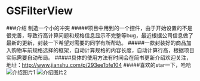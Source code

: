 # GSFilterView
###介绍
制造一个小的冲突
#####项目中用到的一个控件，由于开始设置的不是很完善，导致行高计算问题和规格信息显示不完整等bug，最近根据公司信息做了最新的更新，封装一下希望对需要的同学有所帮助。
#####一款封装好的商品加入购物车前规格选择的框架，自动计算规格的内容长度，自动计算行高，根据项目实际需要自动布局。
#####具体的使用方法有时间会在简书更新介绍欢迎关注，地址：http://www.jianshu.com/p/293ee1bfe104
#####喜欢的star一下，哈哈
 ![介绍图片1](https://github.com/zhangguosen3033/GSFilterView/blob/master/介绍图1.gif)
 ![介绍图片2](https://github.com/zhangguosen3033/GSFilterView/blob/master/介绍图2.gif)
